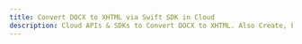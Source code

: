 ---title: Convert DOCX to XHTML via Swift SDK in Clouddescription: Cloud APIs & SDKs to Convert DOCX to XHTML. Also Create, Edit & Render Microsoft Word & OpenOffice documents in the Cloud.---
